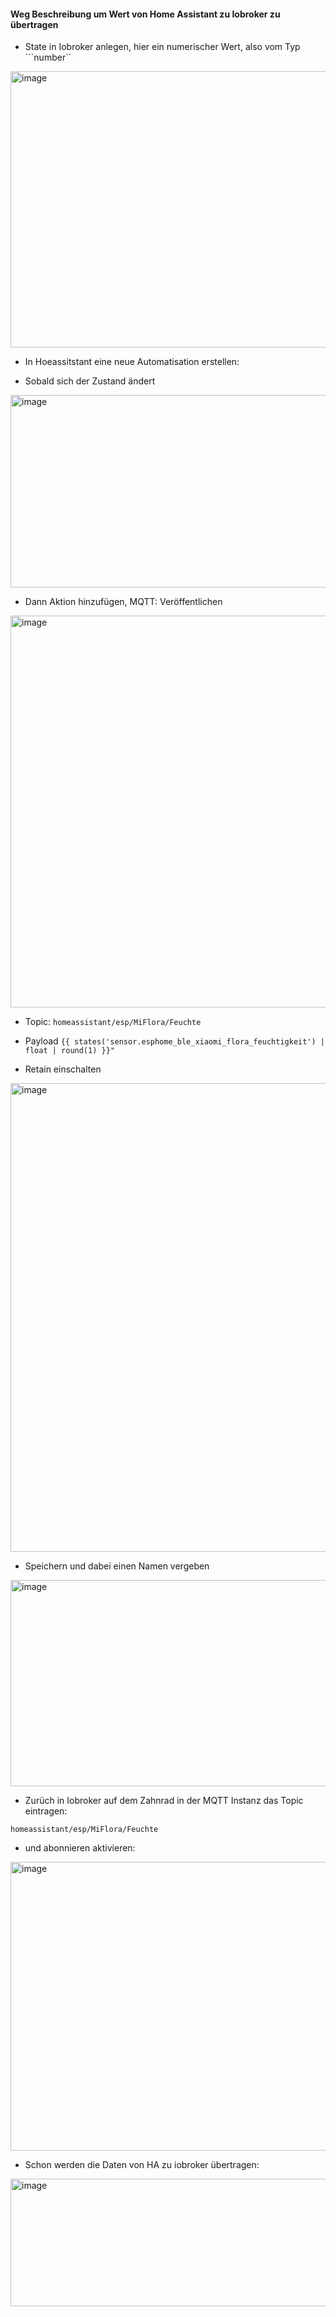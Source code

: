 #### Weg Beschreibung um Wert von Home Assistant zu Iobroker zu übertragen


- State in Iobroker anlegen, hier ein numerischer Wert, also vom Typ ```number``

<img width="870" height="442" alt="image" src="https://github.com/user-attachments/assets/195df65a-75c1-4bee-a4e7-49b94fccbb9f" />

- In Hoeassitstant eine neue Automatisation erstellen:

- Sobald sich der Zustand ändert

<img width="1075" height="308" alt="image" src="https://github.com/user-attachments/assets/7cf87ddc-47ef-49ac-bd70-af35b0e277a4" />


- Dann
Aktion hinzufügen, MQTT: Veröffentlichen

<img width="876" height="627" alt="image" src="https://github.com/user-attachments/assets/7fae146a-80a9-4c6f-b462-06cd3a527bfc" />

- Topic:
```homeassistant/esp/MiFlora/Feuchte```

- Payload
```{{ states('sensor.esphome_ble_xiaomi_flora_feuchtigkeit') | float | round(1) }}"```

- Retain einschalten

<img width="1088" height="750" alt="image" src="https://github.com/user-attachments/assets/91a1f20b-2ff0-4ca5-9394-c2b7c81119ce" />

- Speichern und dabei einen Namen vergeben

<img width="553" height="330" alt="image" src="https://github.com/user-attachments/assets/d7936fe1-589e-46b9-8daf-9a9c714dd72d" />


- Zurüch in Iobroker auf dem Zahnrad in der MQTT Instanz das Topic eintragen:

```homeassistant/esp/MiFlora/Feuchte```

- und abonnieren aktivieren:

<img width="1200" height="462" alt="image" src="https://github.com/user-attachments/assets/0b9c110e-2224-4914-a7e5-aee3f10e44de" />

- Schon werden die Daten von HA zu iobroker übertragen:

<img width="870" height="204" alt="image" src="https://github.com/user-attachments/assets/00199163-ffbf-45a5-9249-4ef2b2089300" />

















